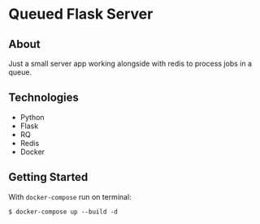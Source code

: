 # Queued Flask Server

## About 

Just a small server app working alongside with redis to process jobs in a queue.

## Technologies

- Python
- Flask
- RQ
- Redis
- Docker

## Getting Started

With `docker-compose` run on terminal:

```shell
$ docker-compose up --build -d
```